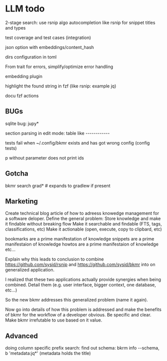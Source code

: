 # LLM todo

2-stage search: use rsnip algo
autocompletion like rsnip for snippet titles and types

test coverage and test cases (integration)

json option with embeddings/content_hash

dirs configuration in toml

From trait for errors, simplify/optimize error handling

embedding plugin

highlight the found string in fzf (like rsnip: example jq)

docu fzf actions



## BUGs
sqlite bug: jupy*

section parsing in edit mode: table like ------------

tests fail when ~/.config/bkmr exists and has got wrong config (config tests)

p without parameter does not print ids


## Gotcha
bkmr search grad*  # expands to gradlew if present

## Marketing
Create technical blog article of how to adreess knowedge management for a software deloper.
Define the general problem:
Store knowledge and make it findable without breaking flow
Make it searchable and findable (FTS, tags, classifications, etc)
Make it actionable (open, execute, copy to clipbard, etc)

bookmarks are a prime manifestation of knowledge
snippets are a prime manifestaion of knowledge
howtos are a prime manifestaion of knowledge
etc...

Explain why this leads to conclusion to combine https://github.com/sysid/rsnip and https://github.com/sysid/bkmr into on
generalized application.

I realized that these two applications actually provide synergies when being combined. Detail them (e.g. user interface,
bigger context, one database, etc...)

So the new bkmr addresses this generalized problem (name it again).

Now go into details of how this problem is addressed and make the benefits of bkmr for the workflow of a developer
obvious. Be specific and clear. Make bkmr irrefutable to use based on it value.


## Advanced
doing column specific prefix search: find out schema: bkrm info --schema, b 'metadata:jq*' (metadata holds the title)
